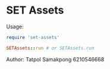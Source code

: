 # SET Assets

Usage:

```rb
require 'set-assets'

SETAssets::run # or SETAssets.run
```

Author: Tatpol Samakpong 6210546668
